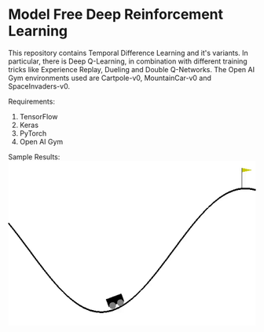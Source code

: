 # Model Free Deep Reinforcement Learning

This repository contains Temporal Difference Learning and it's variants. In particular, there is Deep Q-Learning, in combination with different training tricks like Experience Replay, Dueling and Double Q-Networks. The Open AI Gym environments used are Cartpole-v0, MountainCar-v0 and SpaceInvaders-v0.

Requirements:
1. TensorFlow
2. Keras
3. PyTorch
4. Open AI Gym

Sample Results:
![Alt Text](results/mc.gif)


